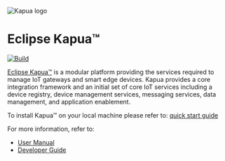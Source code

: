 ![Kapua logo](docs/user-manual/en/images/kapua-logo.png)

# Eclipse Kapua&trade;

[![Build](https://api.travis-ci.org/BcGovBrian/kapua.svg)](https://travis-ci.org/BcGovBrian/kapua/) 

[Eclipse Kapua&trade;](http://eclipse.org/kapua) is a modular platform providing the services required to manage IoT gateways and smart edge devices. Kapua provides a core integration framework and an initial set of core IoT services including a device registry, device management services, messaging services, data management, and application enablement.

To install Kapua&trade; on your local machine please refer to:
[quick start guide](dev-tools/src/main/vagrant/README.MD#demo-machine-quick-start)

For more information, refer to:

* [User Manual](docs/user-manual/en)
* [Developer Guide](docs/developer-guide/en)